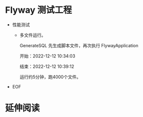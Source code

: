 # Flyway 测试工程

* 性能测试

  * 多文件运行。

    GenerateSQL 先生成脚本文件，再次执行 FlywayApplication

    开始：2022-12-12 10:34:03

    结束：2022-12-12 10:39:12

    运行约5分钟，跑4000个文件。

* EOF

# 延伸阅读

